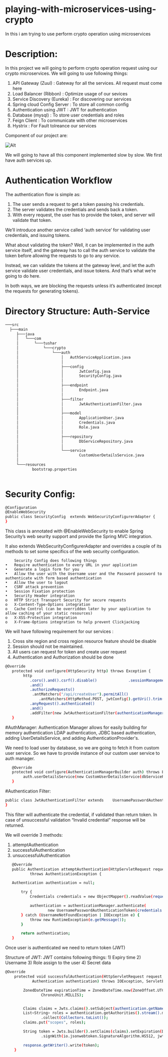# playing-with-microservices-using-crypto
In this i am trying to use perform crypto operation using microservices


# Description: 

In this project we will going to perform crypto operation request using our crypto microservices. We will going to use
following things:

1) API Gateway (Zuul)         :   Gateway for all the services. All request must come here  
2) Load Balancer  (Ribbon)    :   Optimize usage of our sevices
3) Service Discovery (Eureka) :   For discovering our services
4) Spring cloud Config Server :   To store all common config 
5) Authentication using JWT   :   JWT for authentication
6) Database (mysql)           :   To store user credentials and roles
7) Feign Client               :   To communicate with other microservices
8) Hystrix                    :   For Fault tolreance our services



Component of our project are: 

![Alt](CryptoMicroservices.svg)

 

We will going to have all this component implemented slow by slow. We first have auth services up.


# Authentication Workflow

The authentication flow is simple as:

1.	The user sends a request to get a token passing his credentials.
2.	The server validates the credentials and sends back a token.
3.	With every request, the user has to provide the token, and server will validate that token.

We’ll introduce another service called ‘auth service’ for validating user credentials, and issuing tokens.

What about validating the token? Well, it can be implemented in the auth service itself, and the gateway has to call the auth service to validate the token before allowing the requests to go to any service.

Instead, we can validate the tokens at the gateway level, and let the auth service validate user credentials, and issue tokens. And that’s what we’re going to do here.


In both ways, we are blocking the requests unless it’s authenticated (except the requests for generating tokens).

# Directory Structure:  Auth-Service

 ```bash
───src
   ├───main
      ├───java
      │   └───com
      │       └───tushar
      │           └───crypto
      │               └───auth
      │                   │   AuthServiceApplication.java
      │                   │
      │                   ├───config
      │                   │       JwtConfig.java
      │                   │       SecurityConfig.java
      │                   │
      │                   ├───endpoint
      │                   │       Endpoint.java
      │                   │
      │                   ├───filter
      │                   │       JwtAuthenticationFilter.java
      │                   │
      │                   ├───model
      │                   │       ApplicationUser.java
      │                   │       Credentials.java
      │                   │       Role.java
      │                   │
      │                   ├───repository
      │                   │       DbServiceRepository.java
      │                   │
      │                   └───service
      │                           CustomUserDetailsService.java
      │
      └───resources
             bootstrap.properties
    
 ```
 
# Security Config:

 ```bash
@Configuration
@EnableWebSecurity
public class SecurityConfig  extends WebSecurityConfigurerAdapter {
}
``` 

This class is annotated with @EnableWebSecurity to enable Spring Security’s 
web seurity support and provide the Spring MVC integration. 

It also extends WebSecurityConfigurerAdapter and overrides a couple of its methods to set 
some specifics of the web security configuration.

```
	Security Config does following things
•	Require authentication to every URL in your application 
•	Generate a login form for you 
•	Allow the user with the Username user and the Password password to authenticate with form based authentication 
•	Allow the user to logout 
•	CSRF attack prevention 
•	Session Fixation protection 
•	Security Header integration
o	HTTP Strict Transport Security for secure requests 
o	X-Content-Type-Options integration 
o	Cache Control (can be overridden later by your application to allow caching of your static resources) 
o	X-XSS-Protection integration 
o	X-Frame-Options integration to help prevent Clickjacking 
```

We will have following requirement for our services :
1)	Cross site region and cross region resource feature should be disable
2)	Session should not be maintained. 
3)	All users can request for token and create user request
4)	Authentication and Authorization should be done

 ```bash
@Override
	protected void configure(HttpSecurity http) throws Exception {
 		 http
		 	.cors().and().csrf().disable() 				.sessionManagement().sessionCreationPolicy(SessionCreationPolicy.STATELESS)
			.and()
			.authorizeRequests()
		     .antMatchers("/api/createUser").permitAll() 
		     	.antMatchers(HttpMethod.POST, jwtConfig().getUri().trim()).permitAll() 
			.anyRequest().authenticated()
			.and()
			.addFilter(new JwtAuthenticationFilter(authenticationManager(), jwtConfig()));
	}

 ```

#AuthManager:
 Authentication Manager allows for easily building for memory authentication
 LDAP authentication, JDBC based authentication, adding UserDetailsService, 
 and adding AuthenticationProvider's.
 
We need to load user by database, so we are going to fetch it from custom user service.
So we have to provide instance of our custom user service to auth manager.

 ```bash
	@Override
	protected void configure(AuthenticationManagerBuilder auth) throws Exception {
		 auth.userDetailsService(new CustomUserDetailsService(dbServiceRepository));
	}
```


#Authentication Filter:

 ```bash
public class JwtAuthenticationFilter extends    UsernamePasswordAuthenticationFilter {
}
```

This filter will authenticate the credential, if validated than return token. In case of unsuccessful validation “Invalid credential” response will be returned.

We will override 3 methods:
1)	attemptAuthentication
2)	successfulAuthentication
3)	unsuccessfulAuthentication

 ```bash
	@Override
	public Authentication attemptAuthentication(HttpServletRequest request, HttpServletResponse response)
			throws AuthenticationException {

    Authentication authentication = null;

		try {	
			Credentials credentials = new ObjectMapper().readValue(request.getInputStream(), Credentials.class);

			authentication = authenticationManager.authenticate(
					new UsernamePasswordAuthenticationToken(credentials.getUsername(), credentials.getPassword()));
		} catch (UsernameNotFoundException | IOException e) {
			throw new RuntimeException(e.getMessage());
		}

		return authentication;
	}
```

Once user is authenticated we need to return token (JWT)

Structure of JWT: JWT contains following things:
	    1) Expiry time
	    2) Username
	    3) Role assign to the user
	    4) Secret data	

```bash
@Override
	protected void successfulAuthentication(HttpServletRequest request, HttpServletResponse response, FilterChain chain,
			Authentication authentication) throws IOException, ServletException {

		ZonedDateTime expirationTime = ZonedDateTime.now(ZoneOffset.UTC).plus(jwtConfig.getExpirationTime(),
				ChronoUnit.MILLIS);


		Claims claims = Jwts.claims().setSubject(authentication.getName());
		List<String> roles = authentication.getAuthorities().stream().map(GrantedAuthority::getAuthority)
				.collect(Collectors.toList());
		claims.put("scopes", roles);

		String token = Jwts.builder().setClaims(claims).setExpiration(Date.from(expirationTime.toInstant()))
				.signWith(io.jsonwebtoken.SignatureAlgorithm.HS512, jwtConfig.getSecret()).compact();

		response.getWriter().write(token);
	}
```

